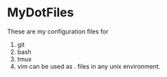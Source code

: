 # MyDotFiles
These are my configuration files for 
1. git
2. bash
3. tmux
4. vim
can be used as . files in any unix environment.
